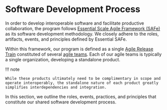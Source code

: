 # Software Development Process

In order to develop interoperable software and facilitate productive collaboration, the program follows [Essential Scale Agile Framework (SAFe)](https://scaledagileframework.com/essential-safe/) as its software development methodology. We closely adhere to the roles, artifacts, events, and principles defined by Essential SAFe.

Within this framework, our program is defined as a single [Agile Release Train](https://scaledagileframework.com/agile-release-train/) constituted of several [agile teams](https://scaledagileframework.com/agile-teams/). Each of our agile teams is typically a single organization, developing a standalone product. 

!!! note

    While these products ultimately need to be complimentary in scope and operate interoperably, the standalone nature of each product greatly simplifies interdependencies and integration. 

In this section, we outline the roles, events, practices, and principles that constitute our shared software development process. 
